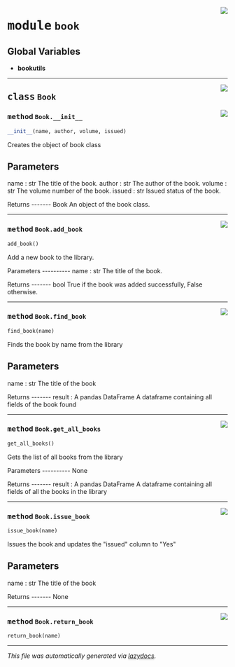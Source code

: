 <!-- markdownlint-disable -->

<a href=".\book#L0"><img align="right" style="float:right;" src="https://img.shields.io/badge/-source-cccccc?style=flat-square"></a>

# <kbd>module</kbd> `book`




**Global Variables**
---------------
- **bookutils**


---

<a href=".\book\Book#L6"><img align="right" style="float:right;" src="https://img.shields.io/badge/-source-cccccc?style=flat-square"></a>

## <kbd>class</kbd> `Book`




<a href=".\book\__init__#L8"><img align="right" style="float:right;" src="https://img.shields.io/badge/-source-cccccc?style=flat-square"></a>

### <kbd>method</kbd> `Book.__init__`

```python
__init__(name, author, volume, issued)
```

Creates the object of book class 

Parameters 
---------- 

name : str  The title of the book. author : str  The author of the book. volume : str  The volume number of the book. issued : str  Issued status of the book. 

 

Returns 
------- Book  An object of the book class. 




---

<a href=".\book\add_book#L36"><img align="right" style="float:right;" src="https://img.shields.io/badge/-source-cccccc?style=flat-square"></a>

### <kbd>method</kbd> `Book.add_book`

```python
add_book()
```

Add a new book to the library. 

Parameters 
---------- name : str  The title of the book. 



 

Returns 
------- bool  True if the book was added successfully, False otherwise. 

---

<a href=".\book\find_book#L62"><img align="right" style="float:right;" src="https://img.shields.io/badge/-source-cccccc?style=flat-square"></a>

### <kbd>method</kbd> `Book.find_book`

```python
find_book(name)
```

Finds the book by name from the library 

Parameters 
---------- 

name : str  The title of the book 

 

Returns 
------- result : A pandas DataFrame   A dataframe containing all fields of the book found 

---

<a href=".\book\get_all_books#L83"><img align="right" style="float:right;" src="https://img.shields.io/badge/-source-cccccc?style=flat-square"></a>

### <kbd>method</kbd> `Book.get_all_books`

```python
get_all_books()
```

Gets the list of all books from the library 

Parameters 
---------- None 



Returns 
------- result : A pandas DataFrame  A dataframe containing all fields of all the books in the library 

---

<a href=".\book\issue_book#L100"><img align="right" style="float:right;" src="https://img.shields.io/badge/-source-cccccc?style=flat-square"></a>

### <kbd>method</kbd> `Book.issue_book`

```python
issue_book(name)
```

Issues the book and updates the "issued" column to "Yes" 

Parameters 
---------- 

name : str  The title of the book  



Returns 
------- None 

---

<a href=".\book\return_book#L125"><img align="right" style="float:right;" src="https://img.shields.io/badge/-source-cccccc?style=flat-square"></a>

### <kbd>method</kbd> `Book.return_book`

```python
return_book(name)
```








---

_This file was automatically generated via [lazydocs](https://github.com/ml-tooling/lazydocs)._

